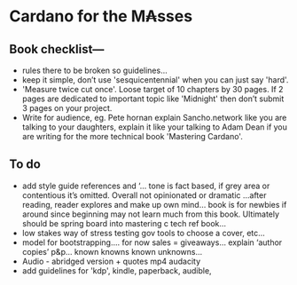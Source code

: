 # Cardano for the M₳sses

## Book checklist— 
- rules there to be broken so guidelines…
- keep it simple, don’t use 'sesquicentennial' when you can just say 'hard'.
- 'Measure twice cut once'. Loose target of 10 chapters by 30 pages. If 2 pages are dedicated to important topic like 'Midnight' then don’t submit 3 pages on your project.
- Write for audience, eg. Pete hornan explain Sancho.network like you are talking to your daughters, explain it like your talking to Adam Dean if you are writing for the more technical book 'Mastering Cardano'. 

## To do
- add style guide references and ‘… tone is fact based, if grey area or contentious it’s omitted. Overall not opinionated or dramatic …after reading, reader explores and make up own mind… book is for newbies if around since beginning may not learn much from this book. Ultimately should be spring board into mastering c tech ref book…
- low stakes way of stress testing gov tools to choose a cover, etc…
- model for bootstrapping.... for now sales = giveaways… explain ‘author copies’ p&p… known knowns known unknowns… 
- Audio - abridged version + quotes mp4 audacity
- add guidelines for 'kdp', kindle, paperback, audible, 
